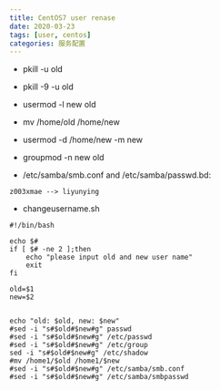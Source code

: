 ```yaml
---
title: CentOS7 user renase
date: 2020-03-23
tags: [user, centos]
categories: 服务配置
---
```


- pkill -u old
- pkill -9 -u old

- usermod -l new old
- mv /home/old /home/new
- usermod -d /home/new -m new
- groupmod -n new old

- /etc/samba/smb.conf and /etc/samba/passwd.bd:
```shell
z003xmae --> liyunying

```


- changeusername.sh
```shell
#!/bin/bash

echo $#
if [ $# -ne 2 ];then
    echo "please input old and new user name"
    exit
fi

old=$1
new=$2


echo "old: $old, new: $new"
#sed -i "s#$old#$new#g" passwd
#sed -i "s#$old#$new#g" /etc/passwd
#sed -i "s#$old#$new#g" /etc/group
sed -i "s#$old#$new#g" /etc/shadow
#mv /home1/$old /home1/$new
#sed -i "s#$old#$new#g" /etc/samba/smb.conf
#sed -i "s#$old#$new#g" /etc/samba/smbpasswd

```
